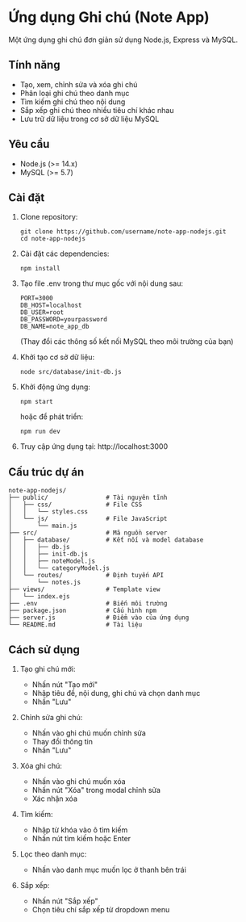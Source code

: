 # Ứng dụng Ghi chú (Note App)

Một ứng dụng ghi chú đơn giản sử dụng Node.js, Express và MySQL.

## Tính năng

- Tạo, xem, chỉnh sửa và xóa ghi chú
- Phân loại ghi chú theo danh mục
- Tìm kiếm ghi chú theo nội dung
- Sắp xếp ghi chú theo nhiều tiêu chí khác nhau
- Lưu trữ dữ liệu trong cơ sở dữ liệu MySQL

## Yêu cầu

- Node.js (>= 14.x)
- MySQL (>= 5.7)

## Cài đặt

1. Clone repository:
   ```
   git clone https://github.com/username/note-app-nodejs.git
   cd note-app-nodejs
   ```

2. Cài đặt các dependencies:
   ```
   npm install
   ```

3. Tạo file .env trong thư mục gốc với nội dung sau:
   ```
   PORT=3000
   DB_HOST=localhost
   DB_USER=root
   DB_PASSWORD=yourpassword
   DB_NAME=note_app_db
   ```
   (Thay đổi các thông số kết nối MySQL theo môi trường của bạn)

4. Khởi tạo cơ sở dữ liệu:
   ```
   node src/database/init-db.js
   ```

5. Khởi động ứng dụng:
   ```
   npm start
   ```
   hoặc để phát triển:
   ```
   npm run dev
   ```

6. Truy cập ứng dụng tại: http://localhost:3000

## Cấu trúc dự án

```
note-app-nodejs/
├── public/                # Tài nguyên tĩnh
│   ├── css/               # File CSS
│   │   └── styles.css
│   └── js/                # File JavaScript
│       └── main.js
├── src/                   # Mã nguồn server
│   ├── database/          # Kết nối và model database
│   │   ├── db.js
│   │   ├── init-db.js
│   │   ├── noteModel.js
│   │   └── categoryModel.js
│   └── routes/            # Định tuyến API
│       └── notes.js
├── views/                 # Template view
│   └── index.ejs
├── .env                   # Biến môi trường
├── package.json           # Cấu hình npm
├── server.js              # Điểm vào của ứng dụng
└── README.md              # Tài liệu
```

## Cách sử dụng

1. Tạo ghi chú mới:
   - Nhấn nút "Tạo mới"
   - Nhập tiêu đề, nội dung, ghi chú và chọn danh mục
   - Nhấn "Lưu"

2. Chỉnh sửa ghi chú:
   - Nhấn vào ghi chú muốn chỉnh sửa
   - Thay đổi thông tin
   - Nhấn "Lưu"

3. Xóa ghi chú:
   - Nhấn vào ghi chú muốn xóa
   - Nhấn nút "Xóa" trong modal chỉnh sửa
   - Xác nhận xóa

4. Tìm kiếm:
   - Nhập từ khóa vào ô tìm kiếm
   - Nhấn nút tìm kiếm hoặc Enter

5. Lọc theo danh mục:
   - Nhấn vào danh mục muốn lọc ở thanh bên trái

6. Sắp xếp:
   - Nhấn nút "Sắp xếp"
   - Chọn tiêu chí sắp xếp từ dropdown menu
